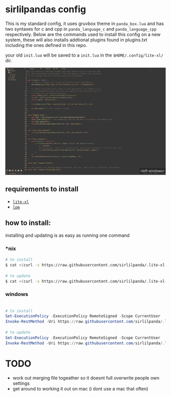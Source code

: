 # sirlilpandas config

This is my standard config, it uses gruvbox theme in `panda_box.lua` and has two syntaxes for c and cpp in 
`panda_language_c` and `panda_language_cpp` respectively. Below are the commands used to install this config
on a new system, these will also installs addtional plugins found in plugins.txt including the ones defined
in this repo.

your old `init.lua` will be saved to a `init.lua` in the `$HOME/.config/lite-xl/` dir.

![alt text](ref.png)

## requirements to install

- [`lite-xl`](https://lite-xl.com/)
- [`lpm`](https://github.com/lite-xl/lite-xl-plugin-manager)

## how to install:

installing and updating is as easy as running one command

### *nix

```sh
# to install
$ cat <(curl -s https://raw.githubusercontent.com/sirlilpanda/.lite-xl-config/refs/heads/main/scripts/install.sh) | bash

# to update
$ cat <(curl -s https://raw.githubusercontent.com/sirlilpanda/.lite-xl-config/refs/heads/main/scripts/update.sh) | bash

```

### windows

```ps1

# to install
Set-ExecutionPolicy -ExecutionPolicy RemoteSigned -Scope CurrentUser
Invoke-RestMethod -Uri https://raw.githubusercontent.com/sirlilpanda/.lite-xl-config/refs/heads/main/scripts/install.ps1 | Invoke-Expression

# to update
Set-ExecutionPolicy -ExecutionPolicy RemoteSigned -Scope CurrentUser
Invoke-RestMethod -Uri https://raw.githubusercontent.com/sirlilpanda/.lite-xl-config/refs/heads/main/scripts/update.ps1 | Invoke-Expression

```

# TODO
- work out merging file togeather so it doesnt full overwrite people own settings
- get around to working it out on mac (i dont use a mac that often)
